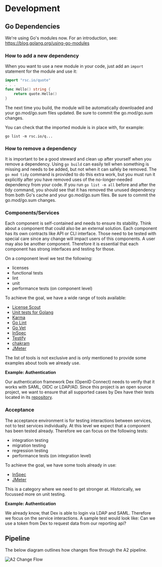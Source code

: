 # Development

## Go Dependencies

We're using Go's modules now. For an introduction, see:
https://blog.golang.org/using-go-modules

### How to add a new dependency

When you want to use a new module in your code, just add an `import` statement for the module and use it:

```go
import "rsc.io/quote"
. . .
func Hello() string {
    return quote.Hello()
}
```

The next time you build, the module will be automatically downloaded and your go.mod/go.sum files updated.
Be sure to commit the go.mod/go.sum changes.

You can check that the imported module is in place with, for example:

```shell
go list -m rsc.io/q...
```

### How to remove a dependency

It is important to be a good steward and clean up after yourself when you remove a dependency.
Using `go build` can easily tell when something is missing and needs to be added, but not when it can safely be removed.
The `go mod tidy` command is provided to do this extra work, but you must run it explicitly after you have removed uses of the no-longer-needed dependency from your code.
If you run `go list -m all` before and after the tidy command, you should see that it has removed the unused dependency from both Go's cache and your go.mod/go.sum files.
Be sure to commit the go.mod/go.sum changes.

### Components/Services

Each component is self-contained and needs to ensure its stability. Think about a component that could also be an external solution. Each component has its own contracts like API or CLI interface. Those need to be tested with special care since any change will impact users of this components. A user may also be another component. Therefore it is essential that each component has strong interfaces and testing for those.

On a component level we test the following:

- licenses
- functional tests
- lint
- unit
- performance tests (on component level)

To achieve the goal, we have a wide range of tools available:

- [License Scout](https://github.com/chef/license_scout)
- [Unit tests for Golang](https://golang.org/pkg/testing/)
- [Karma](https://karma-runner.github.io/1.0/index.html)
- [Go Lint](https://github.com/golang/lint)
- [Go Vet](https://golang.org/cmd/vet/)
- [InSpec](https://www.inspec.io/)
- [Testify](https://github.com/stretchr/testify)
- [chakram](http://dareid.github.io/chakram/)
- [JMeter](http://jmeter.apache.org/)

The list of tools is not exclusive and is only mentioned to provide some examples about tools we already use.

**Example: Authentication**

Our authentication framework Dex (OpenID Connect) needs to verify that it works with SAML, OIDC or LDAP/AD. Since this project is an open source project, we want to ensure that all supported cases by Dex have their tests located in its [repository](https://github.com/coreos/dex).

### Acceptance

The acceptance environment is for testing interactions between services, not to test services individually. At this level we expect that a component has been tested already. Therefore we can focus on the following tests:

- integration testing
- migration testing
- regression testing
- performance tests (on integration level)

To achieve the goal, we have some tools already in use:

- [InSpec](https://www.inspec.io/)
- [JMeter](http://jmeter.apache.org/)

This is a category where we need to get stronger at. Historically, we focussed more on unit testing.

**Example: Authentication**

We already know, that Dex is able to login via LDAP and SAML. Therefore we focus on the service interactions. A sample test would look like: Can we use a token from Dex to request data from our reporting api?

## Pipeline

The below diagram outlines how changes flow through the A2 pipeline.

![A2 Change Flow](./diagrams/a2-change-flow.png)
